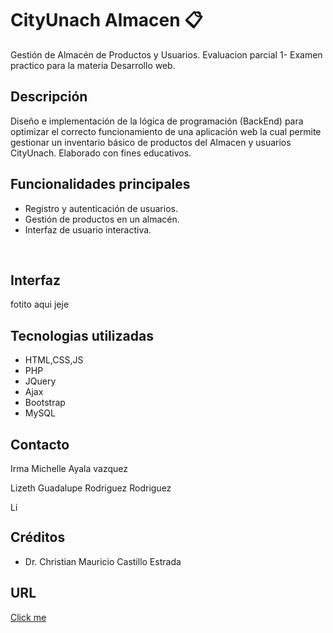 <h1>CityUnach Almacen 📋</h1>
Gestión de Almacén de Productos y Usuarios.
Evaluacion parcial 1- Examen practico para la materia Desarrollo web.
<br>
<h2>Descripción</h2>
Diseño e implementación de la lógica de programación (BackEnd) para optimizar el correcto funcionamiento de una aplicación web la cual permite gestionar un inventario básico de productos del Almacen y usuarios CityUnach. Elaborado con fines educativos.
<br>
<h2>Funcionalidades principales</h2>
<ul>
  <li> Registro y autenticación de usuarios. </li>
   <li>Gestión de productos en un almacén.</li>
   <li>Interfaz de usuario interactiva.</li>
</ul>
<br>
<h2>Interfaz</h2>
fotito aqui jeje
<h2>Tecnologias utilizadas</h2>
<ul>
  <li> HTML,CSS,JS </li>
   <li>PHP</li>
   <li>JQuery</li>
  <li>Ajax</li>
  <li>Bootstrap</li>
  <li>MySQL</li>
</ul>
<h2>Contacto</h2>

  <p>Irma Michelle Ayala vazquez </p>
   <p>Lizeth Guadalupe Rodriguez Rodriguez</p><a href="https://www.linkedin.com/in/lizeth-rodriguez45"><img src="https://www.vectorlogo.zone/logos/linkedin/linkedin-tile.svg" alt="LinkedIn" width="15px" style="vertical-align: middle;"/></a>

<h2>Créditos</h2>
<ul>
  <li>Dr. Christian Mauricio Castillo Estrada</li>
</ul>

<h2>URL</h2>
<a href="https://almacenmr.000webhostapp.com/index.php">Click me</a>
